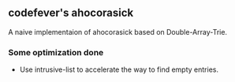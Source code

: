 ## codefever's ahocorasick

A naive implementaion of ahocorasick based on Double-Array-Trie.

### Some optimization done
* Use intrusive-list to accelerate the way to find empty entries.
